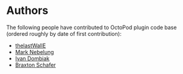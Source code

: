 # Authors

The following people have contributed to OctoPod plugin code base (ordered roughly by
date of first contribution):

  * [thelastWallE](https://github.com/thelastWallE)
  * [Mark Nebelung](https://github.com/mnebelung)
  * [Ivan Dombiak](https://github.com/ivannnito)
  * [Braxton Schafer](https://github.com/bjschafer)

